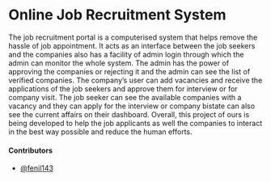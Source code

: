 

<h1>Online Job Recruitment System</h1>
The job recruitment portal is a computerised system that helps remove the hassle of job 
appointment. It acts as an interface between the job seekers and the companies also has a facility of 
admin login through which the admin can monitor the whole system. The admin has the power of 
approving the companies or rejecting it and the admin can see the list of verified companies. The
company’s user can add vacancies and receive the applications of the job seekers and approve them 
for interview or for company visit. The job seeker can see the available companies with a vacancy
and they can apply for the interview or company bistate can also see the current affairs on their 
dashboard. Overall, this project of ours is being developed to help the job applicants as well the 
companies to interact in the best way possible and reduce the human efforts.

<h4><b>Contributors</b></h4>

- [@fenil143](https://github.com/fenil143)
